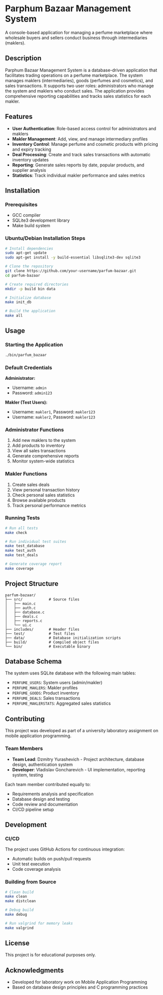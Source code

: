 # Parphum Bazaar Management System

A console-based application for managing a perfume marketplace where wholesale buyers and sellers conduct business through intermediaries (maklers).

## Description

Parphum Bazaar Management System is a database-driven application that facilitates trading operations on a perfume marketplace. The system manages maklers (intermediaries), goods (perfumes and cosmetics), and sales transactions. It supports two user roles: administrators who manage the system and maklers who conduct sales. The application provides comprehensive reporting capabilities and tracks sales statistics for each makler.

## Features

- **User Authentication**: Role-based access control for administrators and maklers
- **Makler Management**: Add, view, and manage intermediary profiles
- **Inventory Control**: Manage perfume and cosmetic products with pricing and expiry tracking
- **Deal Processing**: Create and track sales transactions with automatic inventory updates
- **Reporting**: Generate sales reports by date, popular products, and supplier analysis
- **Statistics**: Track individual makler performance and sales metrics

## Installation

### Prerequisites

- GCC compiler
- SQLite3 development library
- Make build system

### Ubuntu/Debian Installation Steps

```bash
# Install dependencies
sudo apt-get update
sudo apt-get install -y build-essential libsqlite3-dev sqlite3

# Clone the repository
git clone https://github.com/your-username/parfum-bazaar.git
cd parfum-bazaar

# Create required directories
mkdir -p build bin data

# Initialize database
make init_db

# Build the application
make all
```

## Usage

### Starting the Application

```bash
./bin/parfum_bazaar
```

### Default Credentials

**Administrator:**
- Username: `admin`
- Password: `admin123`

**Makler (Test Users):**
- Username: `makler1`, Password: `makler123`
- Username: `makler2`, Password: `makler123`

### Administrator Functions

1. Add new maklers to the system
2. Add products to inventory
3. View all sales transactions
4. Generate comprehensive reports
5. Monitor system-wide statistics

### Makler Functions

1. Create sales deals
2. View personal transaction history
3. Check personal sales statistics
4. Browse available products
5. Track personal performance metrics

### Running Tests

```bash
# Run all tests
make check

# Run individual test suites
make test_database
make test_auth
make test_deals

# Generate coverage report
make coverage
```

## Project Structure

```
parfum-bazaar/
├── src/            # Source files
│   ├── main.c
│   ├── auth.c
│   ├── database.c
│   ├── deals.c
│   ├── reports.c
│   └── ui.c
├── includes/       # Header files
├── test/           # Test files
├── data/           # Database initialization scripts
├── build/          # Compiled object files
└── bin/            # Executable binary
```

## Database Schema

The system uses SQLite database with the following main tables:
- `PERFUME_USERS`: System users (admin/makler)
- `PERFUME_MAKLERS`: Makler profiles
- `PERFUME_GOODS`: Product inventory
- `PERFUME_DEALS`: Sales transactions
- `PERFUME_MAKLERSTATS`: Aggregated sales statistics

## Contributing

This project was developed as part of a university laboratory assignment on mobile application programming.

### Team Members

- **Team Lead**: Dzmitry Yurashevich - Project architecture, database design, authentication system
- **Developer**: Vladislav Goncharevich - UI implementation, reporting system, testing

Each team member contributed equally to:
- Requirements analysis and specification
- Database design and testing
- Code review and documentation
- CI/CD pipeline setup

## Development

### CI/CD

The project uses GitHub Actions for continuous integration:
- Automatic builds on push/pull requests
- Unit test execution
- Code coverage analysis

### Building from Source

```bash
# Clean build
make clean
make distclean

# Debug build
make debug

# Run valgrind for memory leaks
make valgrind
```

## License

This project is for educational purposes only.

## Acknowledgments

- Developed for laboratory work on Mobile Application Programming
- Based on database design principles and C programming practices

